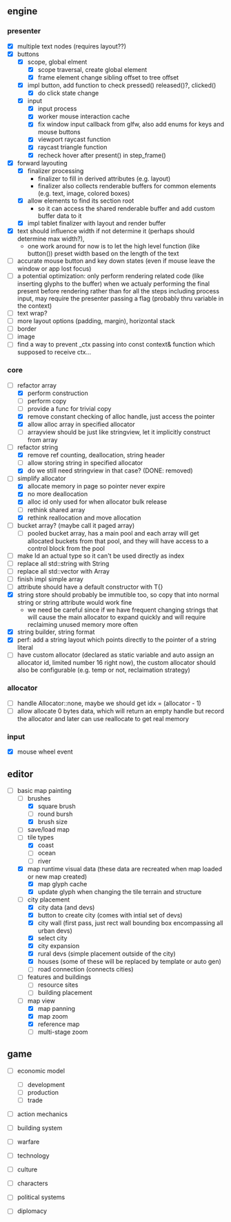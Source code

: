 
## engine

### presenter
- [x] multiple text nodes (requires layout??)
- [x] buttons
  - [x] scope, global elment
    - [x] scope traversal, create global element
    - [x] frame element change sibling offset to tree offset
  - [x] impl button, add function to check pressed() released()?, clicked()
    - [x] do click state change
  - [x] input
    - [x] input process
    - [x] worker mouse interaction cache
    - [x] fix window input callback from glfw, also add enums for keys and mouse buttons
    - [x] viewport raycast function
    - [x] raycast triangle function
    - [x] recheck hover after present() in step_frame()
- [x] forward layouting
  - [x] finalizer processing
    - finalizer to fill in derived attributes (e.g. layout)
    - finalizer also collects renderable buffers for common elements (e.g. text, image, colored boxes)
  - [x] allow elements to find its section root
    - so it can access the shared renderable buffer and add custom buffer data to it
  - [x] impl tablet finalizer with layout and render buffer
- [x] text should influence width if not determine it (perhaps should determine max width?), 
  - one work around for now is to let the high level function (like button()) preset width based on the length of the text
- [ ] accurate mouse button and key down states (even if mouse leave the window or app lost focus)
- [ ] a potential optimization: only perform rendering related code (like inserting glyphs to the buffer) when we actualy performing the final present before rendering rather than for all the steps including process input, may require the presenter passing a flag (probably thru variable in the context)
- [ ] text wrap?
- [ ] more layout options (padding, margin), horizontal stack
- [ ] border
- [ ] image
- [ ] find a way to prevent _ctx passing into const context& function which supposed to receive ctx...

### core
- [ ] refactor array
  - [x] perform construction
  - [ ] perform copy
  - [ ] provide a func for trivial copy
  - [x] remove constant checking of alloc handle, just access the pointer
  - [x] allow alloc array in specified allocator
  - [ ] arrayview should be just like stringview, let it implicitly construct from array
- [ ] refactor string
  - [x] remove ref counting, deallocation, string header
  - [ ] allow storing string in specified allocator
  - [x] do we still need stringview in that case? (DONE: removed)
- [ ] simplify allocator
  - [x] allocate memory in page so pointer never expire
  - [x] no more deallocation
  - [x] alloc id only used for when allocator bulk release
  - [ ] rethink shared array
  - [x] rethink reallocation and move allocation
- [ ] bucket array? (maybe call it paged array)
  - [ ] pooled bucket array, has a main pool and each array will get allocated buckets from that pool, and they will have access to a control block from the pool
- [ ] make Id an actual type so it can't be used directly as index
- [ ] replace all std::string with String
- [ ] replace all std::vector with Array
- [ ] finish impl simple array
- [ ] attribute should have a default constructor with T{}
- [x] string store should probably be immutible too, so copy that into normal string or string attribute would work fine
  - we need be careful since if we have frequent changing strings that will cause the main allocator to expand quickly and will require reclaiming unused memory more often
- [x] string builder, string format
- [x] perf: add a string layout which points directly to the pointer of a string literal
- [ ] have custom allocator (declared as static variable and auto assign an allocator id, limited number 16 right now), the custom allocator should also be configurable (e.g. temp or not, reclaimation strategy)

### allocator
- [ ] handle Allocator::none, maybe we should get idx = (allocator - 1)
- [ ] allow allocate 0 bytes data, which will return an empty handle but record the allocator and later can use reallocate to get real memory

### input
- [x] mouse wheel event



## editor
- [ ] basic map painting
  - [ ] brushes
    - [x] square brush
    - [ ] round bursh
    - [x] brush size
  - [ ] save/load map
  - [ ] tile types
    - [x] coast
    - [ ] ocean
    - [ ] river
  - [x] map runtime visual data (these data are recreated when map loaded or new map created)
    - [x] map glyph cache
    - [x] update glyph when changing the tile terrain and structure
  - [ ] city placement
    - [x] city data (and devs)
    - [x] button to create city (comes with intial set of devs)
    - [x] city wall (first pass, just rect wall bounding box encompassing all urban devs)
    - [x] select city
    - [x] city expansion
    - [x] rural devs (simple placement outside of the city)
    - [x] houses (some of these will be replaced by template or auto gen)
    - [ ] road connection (connects cities)
  - [ ] features and buildings
    - [ ] resource sites
    - [ ] building placement
  - [ ] map view
    - [x] map panning
    - [x] map zoom
    - [x] reference map
    - [ ] multi-stage zoom

## game
- [ ] economic model
  - [ ] development
  - [ ] production
  - [ ] trade
- [ ] action mechanics
- [ ] building system
- [ ] warfare
- [ ] technology
- [ ] culture
- [ ] characters
- [ ] political systems
- [ ] diplomacy

